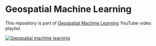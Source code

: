 # Geospatial Machine Learning

This repository is part of [Geospatial Machine Learning](https://youtube.com/playlist?list=PLyWyQBSWLw1OFQepDgqap9dOSlF_pvOp8) YouTube video playlist.

[![Gepspatial machine learning](https://user-images.githubusercontent.com/39838116/235384596-57037709-1c36-443a-9abb-19c964ecf9c1.png)](https://youtube.com/playlist?list=PLyWyQBSWLw1OFQepDgqap9dOSlF_pvOp8)

